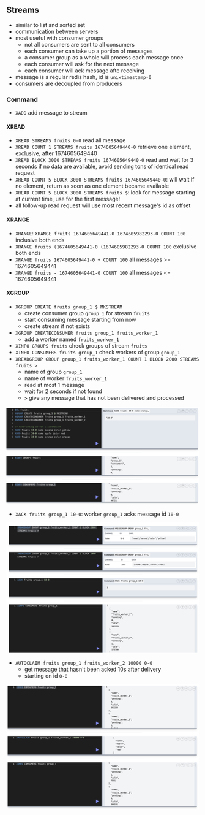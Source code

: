 ## Streams

- similar to list and sorted set
- communication between servers
- most useful with consumer groups
  - not all consumers are sent to all consumers
  - each consumer can take up a portion of messages
  - a consumer group as a whole will process each message once
  - each consumer will ask for the next message
  - each consumer will ack message afte receiving
- message is a regular redis hash, id is `unixtimestamp-0`
- consumers are decoupled from producers

### Command

- `XADD` add message to stream

#### XREAD

- `XREAD STREAMS fruits 0-0` read all message
- `XREAD COUNT 1 STREAMS fruits 1674605649440-0` retrieve one element, exclusive, after 1674605649440
- `XREAD BLOCK 3000 STREAMS fruits 1674605649440-0` read and wait for 3 seconds if no data are available, avoid sending tons of identical read request
- `XREAD COUNT 5 BLOCK 3000 STREAMS fruits 1674605649440-0`: will wait if no element, return as soon as one element became available
- `XREAD COUNT 5 BLOCK 3000 STREAMS fruits $`: look for message starting at current time, use for the first message!
- all follow-up read request will use most recent message's id as offset

#### XRANGE

- `XRANGE`: `XRANGE fruits 1674605649441-0 1674605982293-0 COUNT 100` inclusive both ends
- `XRANGE fruits (1674605649441-0 (1674605982293-0 COUNT 100` exclusive both ends
- `XRANGE fruits 1674605649441-0 + COUNT 100` all messages >= 1674605649441
- `XRANGE fruits - 1674605649441-0 COUNT 100` all messages <= 1674605649441

#### XGROUP

- `XGROUP CREATE fruits group_1 $ MKSTREAM`
  - create consumer group `group_1` for stream `fruits`
  - start consuming message starting from now
  - create stream if not exists
- `XGROUP CREATECONSUMER fruits group_1 fruits_worker_1`
  - add a worker named `fruits_worker_1`
- `XINFO GROUPS fruits` check groups of stream `fruits`
- `XINFO CONSUMERS fruits group_1` check workers of group `group_1`
- `XREADGROUP GROUP group_1 fruits_worker_1 COUNT 1 BLOCK 2000 STREAMS fruits >`
  - name of group `group_1`
  - name of worker `fruits_worker_1`
  - read at most 1 message
  - wait for 2 seconds if not found
  - `>` give any message that has not been delivered and processed

![alt-text](./asset/stream_consumer_group.png)

- `XACK fruits group_1 10-0`: worker `group_1` acks message id `10-0`

![alt-text](./asset/stream_ack.png)

- `AUTOCLAIM fruits group_1 fruits_worker_2 10000 0-0`
  - get message that hasn't been acked 10s after delivery
  - starting on id `0-0`

![alt-text](./asset/stream_auto_claim.png)
